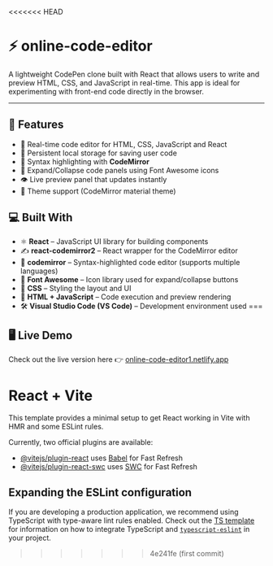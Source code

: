<<<<<<< HEAD
# ⚡ online-code-editor

A lightweight CodePen clone built with React that allows users to write and preview HTML, CSS, and JavaScript in real-time. This app is ideal for experimenting with front-end code directly in the browser.

---
## 🚀 Features

- 📝 Real-time code editor for HTML, CSS, JavaScript and React
- 💾 Persistent local storage for saving user code
- 🎨 Syntax highlighting with **CodeMirror**
- 🧩 Expand/Collapse code panels using Font Awesome icons
- 👁️ Live preview panel that updates instantly
- 🌙 Theme support (CodeMirror material theme)


## 💻 Built With

- ⚛️ **React** – JavaScript UI library for building components  
- ✍️ **react-codemirror2** – React wrapper for the CodeMirror editor  
- 🎨 **codemirror** – Syntax-highlighted code editor (supports multiple languages)  
- 🧩 **Font Awesome** – Icon library used for expand/collapse buttons  
- 🎀 **CSS** – Styling the layout and UI  
- 🧱 **HTML + JavaScript** – Code execution and preview rendering  
- 🛠️ **Visual Studio Code (VS Code)** – Development environment used
===

## 🖥️ Live Demo

Check out the live version here 👉 [online-code-editor1.netlify.app](http://online-code-editor1.netlify.app)

# React + Vite

This template provides a minimal setup to get React working in Vite with HMR and some ESLint rules.

Currently, two official plugins are available:

- [@vitejs/plugin-react](https://github.com/vitejs/vite-plugin-react/blob/main/packages/plugin-react) uses [Babel](https://babeljs.io/) for Fast Refresh
- [@vitejs/plugin-react-swc](https://github.com/vitejs/vite-plugin-react/blob/main/packages/plugin-react-swc) uses [SWC](https://swc.rs/) for Fast Refresh

## Expanding the ESLint configuration

If you are developing a production application, we recommend using TypeScript with type-aware lint rules enabled. Check out the [TS template](https://github.com/vitejs/vite/tree/main/packages/create-vite/template-react-ts) for information on how to integrate TypeScript and [`typescript-eslint`](https://typescript-eslint.io) in your project.
>>>>>>> 4e241fe (first commit)

